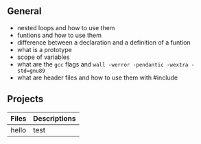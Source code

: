 ## General
+ nested loops and how to use them
+ funtions and how to use them
+ difference between a declaration and a definition of a funtion
+ what is a prototype
+ scope of variables
+ what are the `gcc` flags and `wall -werror -pendantic -wextra - std=gnu89`
+ what are header files and how to use them with #include

## Projects
|Files | Descriptions |
|------|--------------|
|hello| test |